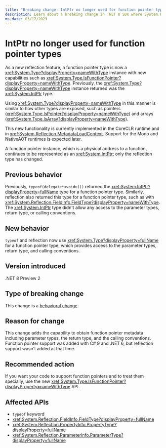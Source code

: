 ```yaml
---
title: "Breaking change: IntPtr no longer used for function pointer types"
description: Learn about a breaking change in .NET 8 SDK where System.Reflection uses a System.Type instance to represent a function pointer.
ms.date: 03/17/2023
---
```

# IntPtr no longer used for function pointer types

As a new reflection feature, a function pointer type is now a <xref:System.Type?displayProperty=nameWithType> instance with new capabilities such as <xref:System.Type.IsFunctionPointer?displayProperty=nameWithType>. Previously, the <xref:System.Type?displayProperty=nameWithType> instance returned was the <xref:System.IntPtr> type.

Using <xref:System.Type?displayProperty=nameWithType> in this manner is similar to how other types are exposed, such as pointers (<xref:System.Type.IsPointer?displayProperty=nameWithType>) and arrays (<xref:System.Type.IsArray?displayProperty=nameWithType>).

This new functionality is currently implemented in the CoreCLR runtime and in <xref:System.Reflection.MetadataLoadContext>. Support for the Mono and NativeAOT runtimes is expected later.

A function pointer instance, which is a physical address to a function, continues to be represented as an <xref:System.IntPtr>; only the reflection type has changed.

## Previous behavior

Previously, `typeof(delegate*<void>())` returned the <xref:System.IntPtr?displayProperty=fullName> type for a function pointer type. Similarly, reflection also returned this type for a function pointer type, such as with <xref:System.Reflection.FieldInfo.FieldType?displayProperty=nameWithType>. The <xref:System.IntPtr> type didn't allow any access to the parameter types, return type, or calling conventions.

## New behavior

`typeof` and reflection now use <xref:System.Type?displayProperty=fullName> for a function pointer type, which provides access to the parameter types, return type, and calling conventions.

## Version introduced

.NET 8 Preview 2

## Type of breaking change

This change is a [behavioral change](../../categories.md#behavioral-change).

## Reason for change

This change adds the capability to obtain function pointer metadata including parameter types, the return type, and the calling conventions. Function pointer support was added with C# 9 and .NET 6, but reflection support wasn't added at that time.

## Recommended action

If you want your code to support function pointers and to treat them specially, use the new <xref:System.Type.IsFunctionPointer?displayProperty=nameWithType> API.

## Affected APIs

- `typeof` keyword
- <xref:System.Reflection.FieldInfo.FieldType?displayProperty=fullName>
- <xref:System.Reflection.PropertyInfo.PropertyType?displayProperty=fullName>
- <xref:System.Reflection.ParameterInfo.ParameterType?displayProperty=fullName>
